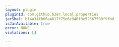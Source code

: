 ```yaml
---
layout: plugin
pluginId: com.github.b3er.local.properties
jarSha1: bf4a34fb66a4817f75e6e840f0e52667598f9fbd
isJarAvailable: true
error: NONE
violations: []

---
```

